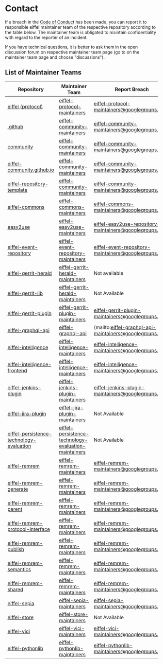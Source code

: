 # Contact

If a breach in the [Code of Conduct](https://github.com/eiffel-community/.github/blob/master/CODE_OF_CONDUCT.md) has
been made, you can report it to responsible eiffel maintainer team of the respective repository according to the table
below. The maintainer team is obligated to maintain confidentiality with regard to the reporter of an incident.

If you have technical questions, it is better to ask them in the open discussion forum on respective maintainer team
page (go to on the maintainer team page and choose "discussions").

## List of Maintainer Teams
Repository | Maintainer Team | Report Breach
--- | --- | ---
[eiffel (protocol)](https://github.com/eiffel-community/eiffel) | [eiffel-protocol-maintainers](https://github.com/orgs/eiffel-community/teams/eiffel-protocol-maintainers) | [eiffel-protocol-maintainers@googlegroups.com](mailto:eiffel-protocol-maintainers@googlegroups.com)
[.github](https://github.com/eiffel-community/.github) | [eiffel-community-maintainers](https://github.com/orgs/eiffel-community/teams/eiffel-community-maintainers) | [eiffel-community-maintainers@googlegroups.com](mailto:eiffel-community-maintainers@googlegroups.com)
[community](https://github.com/eiffel-community/community) | [eiffel-community-maintainers](https://github.com/orgs/eiffel-community/teams/eiffel-community-maintainers) | [eiffel-community-maintainers@googlegroups.com](mailto:eiffel-community-maintainers@googlegroups.com)
[eiffel-community.github.io](https://github.com/eiffel-community/eiffel-community.github.io) | [eiffel-community-maintainers](https://github.com/orgs/eiffel-community/teams/eiffel-community-maintainers) | [eiffel-community-maintainers@googlegroups.com](mailto:eiffel-community-maintainers@googlegroups.com)
[eiffel-repository-template](https://github.com/eiffel-community/eiffel-repository-template) | [eiffel-community-maintainers](https://github.com/orgs/eiffel-community/teams/eiffel-community-maintainers) | [eiffel-community-maintainers@googlegroups.com](mailto:eiffel-community-maintainers@googlegroups.com)
[eiffel-commons](https://github.com/eiffel-community/eiffel-commons) | [eiffel-commons-maintainers](https://github.com/orgs/eiffel-community/teams/eiffel-commons-maintainers) | [eiffel-commons-maintainers@googlegroups.com](mailto:eiffel-commons-maintainers@googlegroups.com)
[easy2use](https://github.com/eiffel-community/eiffel-easy2use) | [eiffel-easy2use-maintainers](https://github.com/orgs/eiffel-community/teams/eiffel-easy2use-maintainers) | [eiffel-easy2use-repository-maintainers@googlegroups.com](mailto:eiffel-easy2use-repository-maintainers@googlegroups.com)
[eiffel-event-repository](https://github.com/eiffel-community/eiffel-event-repository) | [eiffel-event-repository-maintainers](https://github.com/orgs/eiffel-community/teams/eiffel-event-repository-maintainers) | [eiffel-event-repository-maintainers@googlegroups.com](mailto:eiffel-event-repository-maintainers@googlegroups.com)
[eiffel-gerrit-herald](https://github.com/eiffel-community/eiffel-gerrit-herald) | [eiffel-gerrit-herald-maintainers](https://github.com/orgs/eiffel-community/teams/eiffel-gerrit-herald-maintainers) | Not available
[eiffel-gerrit-lib ](https://github.com/eiffel-community/eiffel-gerrit-lib) | [eiffel-gerrit-herald-maintainers](https://github.com/orgs/eiffel-community/teams/eiffel-gerrit-herald-maintainers) | Not Available
[eiffel-gerrit-plugin](https://github.com/eiffel-community/eiffel-gerrit-plugin) | [eiffel-gerrit-plugin-maintainers](https://github.com/orgs/eiffel-community/teams/eiffel-gerrit-plugin-maintainers) | [eiffel-gerrit-plugin-maintainers@googlegroups.com](mailto:eiffel-gerrit-plugin-maintainers@googlegroups.com)
[eiffel-graphql-api](https://github.com/eiffel-community/eiffel-graphql-api) | [eiffel-graphql-api](https://github.com/orgs/eiffel-community/teams/eiffel-graphql-api) | (mailto:eiffel-graphql-api-maintainers@googlegroups.com)
[eiffel-intelligence](https://github.com/eiffel-community/eiffel-intelligence) | [eiffel-intelligence-maintainers](https://github.com/orgs/eiffel-community/teams/eiffel-intelligence-maintainers) | [eiffel-intelligence-maintainers@googlegroups.com](mailto:eiffel-intelligence-maintainers@googlegroups.com)
[eiffel-intelligence-frontend](https://github.com/eiffel-community/eiffel-intelligence-frontend) | [eiffel-intelligence-maintainers](https://github.com/orgs/eiffel-community/teams/eiffel-intelligence-maintainers) | [eiffel-intelligence-maintainers@googlegroups.com](mailto:eiffel-intelligence-maintainers@googlegroups.com)
[eiffel-jenkins-plugin](https://github.com/eiffel-community/eiffel-jenkins-plugin) | [eiffel-jenkins-plugin-maintainers](https://github.com/orgs/eiffel-community/teams/eiffel-jenkins-plugin-maintainers) | [eiffel-jenkins-plugin-maintainers@googlegroups.com](mailto:eiffel-jenkins-plugin-maintainers@googlegroups.com)
[eiffel-jira-plugin](https://github.com/eiffel-community/eiffel-jira-plugin) | [eiffel-jira-plugin-maintainers](https://github.com/orgs/eiffel-community/teams/eiffel-jira-plugin-maintainers) | Not Available
[eiffel-persistence-technology-evaluation](https://github.com/eiffel-community/eiffel-persistence-technology-evaluation) | [eiffel-persistence-technology-evaluation-maintainers](https://github.com/orgs/eiffel-community/teams/eiffel-persistence-technology-evaluation-maintainers) | Not Available
[eiffel-remrem](https://github.com/eiffel-community/eiffel-remrem) | [eiffel-remrem-maintainers](https://github.com/orgs/eiffel-community/teams/eiffel-remrem-maintainers) | [eiffel-remrem-maintainers@googlegroups.com](mailto:eiffel-remrem-maintainers@googlegroups.com)
[eiffel-remrem-generate](https://github.com/eiffel-community/eiffel-remrem-generate) | [eiffel-remrem-maintainers](https://github.com/orgs/eiffel-community/teams/eiffel-remrem-maintainers) | [eiffel-remrem-maintainers@googlegroups.com](mailto:eiffel-remrem-maintainers@googlegroups.com)
[eiffel-remrem-parent](https://github.com/eiffel-community/eiffel-remrem-parent) | [eiffel-remrem-maintainers](https://github.com/orgs/eiffel-community/teams/eiffel-remrem-maintainers) | [eiffel-remrem-maintainers@googlegroups.com](mailto:eiffel-remrem-maintainers@googlegroups.com)
[eiffel-remrem-protocol-interface](https://github.com/eiffel-community/eiffel-remrem-protocol-interface) | [eiffel-remrem-maintainers](https://github.com/orgs/eiffel-community/teams/eiffel-remrem-maintainers) | [eiffel-remrem-maintainers@googlegroups.com](mailto:eiffel-remrem-maintainers@googlegroups.com)
[eiffel-remrem-publish](https://github.com/eiffel-community/eiffel-remrem-publish) | [eiffel-remrem-maintainers](https://github.com/orgs/eiffel-community/teams/eiffel-remrem-maintainers) | [eiffel-remrem-maintainers@googlegroups.com](mailto:eiffel-remrem-maintainers@googlegroups.com)
[eiffel-remrem-semantics](https://github.com/eiffel-community/eiffel-remrem-semantics) | [eiffel-remrem-maintainers](https://github.com/orgs/eiffel-community/teams/eiffel-remrem-maintainers) | [eiffel-remrem-maintainers@googlegroups.com](mailto:eiffel-remrem-maintainers@googlegroups.com)
[eiffel-remrem-shared](https://github.com/eiffel-community/eiffel-remrem-shared) | [eiffel-remrem-maintainers](https://github.com/orgs/eiffel-community/teams/eiffel-remrem-maintainers) | [eiffel-remrem-maintainers@googlegroups.com](mailto:eiffel-remrem-maintainers@googlegroups.com)
[eiffel-sepia](https://github.com/eiffel-community/eiffel-sepia) | [eiffel-sepia-maintainers](https://github.com/orgs/eiffel-community/teams/eiffel-sepia-maintainers) | [eiffel-sepia-maintainers@googlegroups.com](mailto:eiffel-sepia-maintainers@googlegroups.com)
[eiffel-store](https://github.com/eiffel-community/eiffel-store) | [eiffel-store-maintainers](https://github.com/orgs/eiffel-community/teams/eiffel-store-maintainers) | Not Available
[eiffel-vici](https://github.com/eiffel-community/eiffel-vici) | [eiffel-vici-maintainers](https://github.com/orgs/eiffel-community/teams/eiffel-vici-maintainers) | [eiffel-vici-maintainers@googlegroups.com](mailto:eiffel-vici-maintainers@googlegroups.com)
[eiffel-pythonlib](https://github.com/eiffel-community/eiffel-pythonlib) | [eiffel-pythonlib-maintainers](https://github.com/orgs/eiffel-community/teams/eiffel-pythonlib-maintainers) | [eiffel-pythonlib-maintainers@googlegroups.com](mailto:eiffel-pythonlib-maintainers@googlegroups.com)

